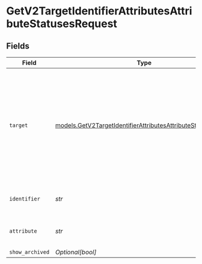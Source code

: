 # GetV2TargetIdentifierAttributesAttributeStatusesRequest


## Fields

| Field                                                                                                                                           | Type                                                                                                                                            | Required                                                                                                                                        | Description                                                                                                                                     | Example                                                                                                                                         |
| ----------------------------------------------------------------------------------------------------------------------------------------------- | ----------------------------------------------------------------------------------------------------------------------------------------------- | ----------------------------------------------------------------------------------------------------------------------------------------------- | ----------------------------------------------------------------------------------------------------------------------------------------------- | ----------------------------------------------------------------------------------------------------------------------------------------------- |
| `target`                                                                                                                                        | [models.GetV2TargetIdentifierAttributesAttributeStatusesTarget](../models/getv2targetidentifierattributesattributestatusestarget.md)            | :heavy_check_mark:                                                                                                                              | Whether the attribute is on an object or a list. Please note that the company and people objects do not support status attributes at this time. | lists                                                                                                                                           |
| `identifier`                                                                                                                                    | *str*                                                                                                                                           | :heavy_check_mark:                                                                                                                              | N/A                                                                                                                                             | 33ebdbe9-e529-47c9-b894-0ba25e9c15c0                                                                                                            |
| `attribute`                                                                                                                                     | *str*                                                                                                                                           | :heavy_check_mark:                                                                                                                              | N/A                                                                                                                                             | 41252299-f8c7-4b5e-99c9-4ff8321d2f96                                                                                                            |
| `show_archived`                                                                                                                                 | *Optional[bool]*                                                                                                                                | :heavy_minus_sign:                                                                                                                              | N/A                                                                                                                                             | true                                                                                                                                            |